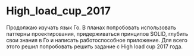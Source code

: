 # High_load_cup_2017

Продолжаю изучать язык Го. В планах попробовать использовать паттерны проектирования, придерживаться принципов SOLID, глубить свои знания в Го и написать работоспособное приложение.
Для всего этого решил попробовать решить задание с High load cup 2017 года.
